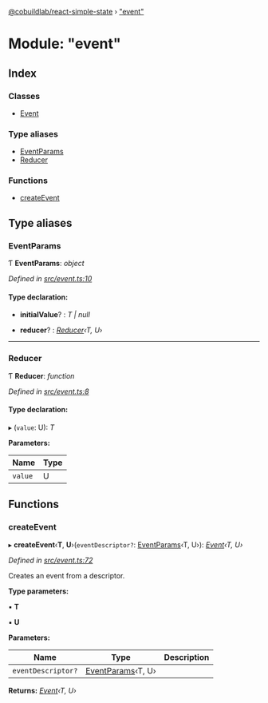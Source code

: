 [@cobuildlab/react-simple-state](../README.md) › ["event"](_event_.md)

# Module: "event"

## Index

### Classes

* [Event](../classes/_event_.event.md)

### Type aliases

* [EventParams](_event_.md#eventparams)
* [Reducer](_event_.md#reducer)

### Functions

* [createEvent](_event_.md#createevent)

## Type aliases

###  EventParams

Ƭ **EventParams**: *object*

*Defined in [src/event.ts:10](https://github.com/cobuildlab/react-simple-state/blob/325157c/src/event.ts#L10)*

#### Type declaration:

* **initialValue**? : *T | null*

* **reducer**? : *[Reducer](_event_.md#reducer)‹T, U›*

___

###  Reducer

Ƭ **Reducer**: *function*

*Defined in [src/event.ts:8](https://github.com/cobuildlab/react-simple-state/blob/325157c/src/event.ts#L8)*

#### Type declaration:

▸ (`value`: U): *T*

**Parameters:**

Name | Type |
------ | ------ |
`value` | U |

## Functions

###  createEvent

▸ **createEvent**‹**T**, **U**›(`eventDescriptor?`: [EventParams](_event_.md#eventparams)‹T, U›): *[Event](../classes/_event_.event.md)‹T, U›*

*Defined in [src/event.ts:72](https://github.com/cobuildlab/react-simple-state/blob/325157c/src/event.ts#L72)*

Creates an event from a descriptor.

**Type parameters:**

▪ **T**

▪ **U**

**Parameters:**

Name | Type | Description |
------ | ------ | ------ |
`eventDescriptor?` | [EventParams](_event_.md#eventparams)‹T, U› |   |

**Returns:** *[Event](../classes/_event_.event.md)‹T, U›*
